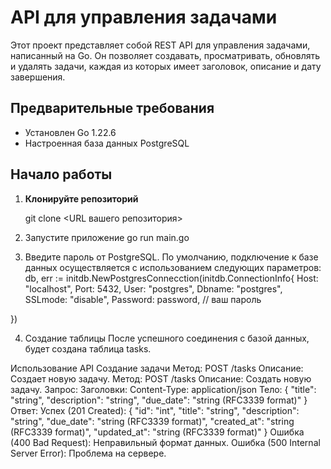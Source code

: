 # API для управления задачами

Этот проект представляет собой REST API для управления задачами, написанный на Go. Он позволяет создавать, просматривать, обновлять и удалять задачи, каждая из которых имеет заголовок, описание и дату завершения.

## Предварительные требования

- Установлен Go 1.22.6
- Настроенная база данных PostgreSQL

## Начало работы

1. **Клонируйте репозиторий**

   git clone <URL вашего репозитория>


2. Запустите приложение
   go run main.go

3. Введите пароль от PostgreSQL.
   По умолчанию, подключение к базе данных осуществляется с использованием следующих параметров:
   db, err := initdb.NewPostgresConnecction(initdb.ConnectionInfo{
    Host:     "localhost",
    Port:     5432,
    User:     "postgres",
    Dbname:   "postgres",
    SSLmode:  "disable",
    Password: password, // ваш пароль

})

4. Создание таблицы
   После успешного соединения с базой данных, будет создана таблица tasks.



Использование API
Создание задачи
Метод: POST /tasks
Описание: Создает новую задачу.
Метод: POST /tasks
Описание: Создать новую задачу.
Запрос:
Заголовки:
Content-Type: application/json
Тело:
{
"title": "string",
"description": "string",
"due_date": "string (RFC3339 format)"
}
Ответ:
Успех (201 Created):
{
"id": "int",
"title": "string",
"description": "string",
"due_date": "string (RFC3339 format)",
"created_at": "string (RFC3339 format)",
"updated_at": "string (RFC3339 format)"
}
Ошибка (400 Bad Request): Неправильный формат данных.
Ошибка (500 Internal Server Error): Проблема на сервере.

